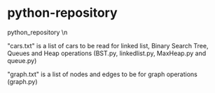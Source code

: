 # python-repository
python_repository \n

"cars.txt" is a list of cars to be read for linked list, Binary Search Tree, Queues and Heap operations (BST.py, linkedlist.py, MaxHeap.py and queue.py)

"graph.txt" is a list of nodes and edges to be for graph operations (graph.py)
